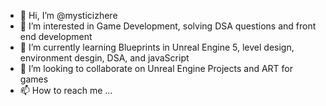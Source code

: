 - 👋 Hi, I’m @mysticizhere
- 👀 I’m interested in Game Development, solving DSA questions and front end development
- 🌱 I’m currently learning Blueprints in Unreal Engine 5, level design, environment desgin, DSA, and javaScript
- 💞️ I’m looking to collaborate on Unreal Engine Projects and ART for games
- 📫 How to reach me ...

<!---
mysticizhere/mysticizhere is a ✨ special ✨ repository because its `README.md` (this file) appears on your GitHub profile.
You can click the Preview link to take a look at your changes.
--->
